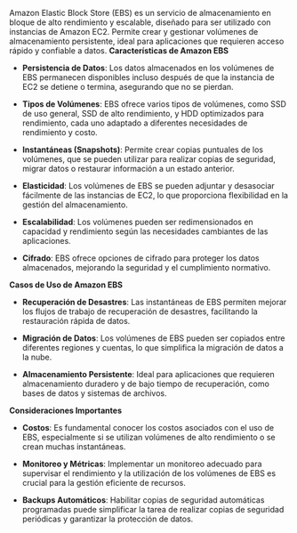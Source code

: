 
Amazon Elastic Block Store (EBS) es un servicio de almacenamiento en bloque de alto rendimiento y escalable, diseñado para ser utilizado con instancias de Amazon EC2. Permite crear y gestionar volúmenes de almacenamiento persistente, ideal para aplicaciones que requieren acceso rápido y confiable a datos. **Características de Amazon EBS**

- **Persistencia de Datos**: Los datos almacenados en los volúmenes de EBS permanecen disponibles incluso después de que la instancia de EC2 se detiene o termina, asegurando que no se pierdan.

- **Tipos de Volúmenes**: EBS ofrece varios tipos de volúmenes, como SSD de uso general, SSD de alto rendimiento, y HDD optimizados para rendimiento, cada uno adaptado a diferentes necesidades de rendimiento y costo.

- **Instantáneas (Snapshots)**: Permite crear copias puntuales de los volúmenes, que se pueden utilizar para realizar copias de seguridad, migrar datos o restaurar información a un estado anterior.

- **Elasticidad**: Los volúmenes de EBS se pueden adjuntar y desasociar fácilmente de las instancias de EC2, lo que proporciona flexibilidad en la gestión del almacenamiento.

- **Escalabilidad**: Los volúmenes pueden ser redimensionados en capacidad y rendimiento según las necesidades cambiantes de las aplicaciones.

- **Cifrado**: EBS ofrece opciones de cifrado para proteger los datos almacenados, mejorando la seguridad y el cumplimiento normativo.

**Casos de Uso de Amazon EBS**

- **Recuperación de Desastres**: Las instantáneas de EBS permiten mejorar los flujos de trabajo de recuperación de desastres, facilitando la restauración rápida de datos.

- **Migración de Datos**: Los volúmenes de EBS pueden ser copiados entre diferentes regiones y cuentas, lo que simplifica la migración de datos a la nube.

- **Almacenamiento Persistente**: Ideal para aplicaciones que requieren almacenamiento duradero y de bajo tiempo de recuperación, como bases de datos y sistemas de archivos.

**Consideraciones Importantes**

- **Costos**: Es fundamental conocer los costos asociados con el uso de EBS, especialmente si se utilizan volúmenes de alto rendimiento o se crean muchas instantáneas.

- **Monitoreo y Métricas**: Implementar un monitoreo adecuado para supervisar el rendimiento y la utilización de los volúmenes de EBS es crucial para la gestión eficiente de recursos.

- **Backups Automáticos**: Habilitar copias de seguridad automáticas programadas puede simplificar la tarea de realizar copias de seguridad periódicas y garantizar la protección de datos.